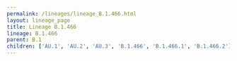 ```yaml
---
permalink: /lineages/lineage_B.1.466.html
layout: lineage_page
title: Lineage B.1.466
lineage: B.1.466
parent: B.1
children: ['AU.1', 'AU.2', 'AU.3', 'B.1.466', 'B.1.466.1', 'B.1.466.2']
---
```

